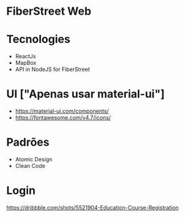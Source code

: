 # FiberStreet Web

# Tecnologies

- ReactJs
- MapBox
- API in NodeJS for FiberStreet

# UI ["Apenas usar material-ui"]

- https://material-ui.com/components/
- https://fontawesome.com/v4.7/icons/

# Padrões

- Atomic Design
- Clean Code

# Login

https://dribbble.com/shots/5521904-Education-Course-Registration
